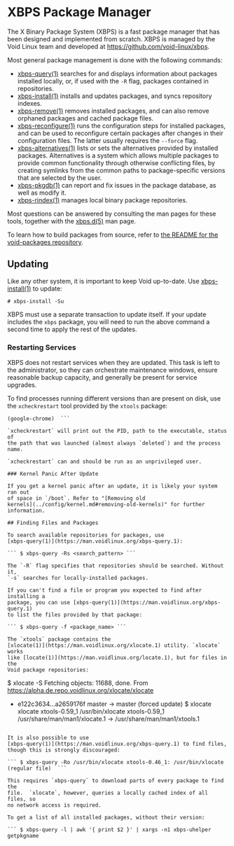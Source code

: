 # XBPS Package Manager

The X Binary Package System (XBPS) is a fast package manager that has been
designed and implemented from scratch. XBPS is managed by the Void Linux
team and developed at <https://github.com/void-linux/xbps>.

Most general package management is done with the following commands:

- [xbps-query(1)](https://man.voidlinux.org/xbps-query.1) searches for and
   displays information about packages installed locally, or, if used with the
   `-R` flag, packages contained in repositories.
- [xbps-install(1)](https://man.voidlinux.org/xbps-install.1) installs and
   updates packages, and syncs repository indexes.
- [xbps-remove(1)](https://man.voidlinux.org/xbps-remove.1) removes installed
   packages, and can also remove orphaned packages and cached package files.
- [xbps-reconfigure(1)](https://man.voidlinux.org/xbps-reconfigure.1) runs the
   configuration steps for installed packages, and can be used to reconfigure
   certain packages after changes in their configuration files. The latter
   usually requires the `--force` flag.
- [xbps-alternatives(1)](https://man.voidlinux.org/xbps-alternatives.1) lists or
   sets the alternatives provided by installed packages. Alternatives is a
   system which allows multiple packages to provide common functionality through
   otherwise conflicting files, by creating symlinks from the common paths to
   package-specific versions that are selected by the user.
- [xbps-pkgdb(1)](https://man.voidlinux.org/xbps-pkgdb.1) can report and fix
   issues in the package database, as well as modify it.
- [xbps-rindex(1)](https://man.voidlinux.org/xbps-rindex.1) manages local binary
   package repositories.

Most questions can be answered by consulting the man pages for these tools,
together with the [xbps.d(5)](https://man.voidlinux.org/xbps.d.5) man page.

To learn how to build packages from source, refer to [the README for the
void-packages
repository](https://github.com/void-linux/void-packages/blob/master/README.md).

## Updating

Like any other system, it is important to keep Void up-to-date. Use
[xbps-install(1)](https://man.voidlinux.org/xbps-install.1) to update:

``` # xbps-install -Su ```

XBPS must use a separate transaction to update itself. If your update
includes the `xbps` package, you will need to run the above command a second
time to apply the rest of the updates.

### Restarting Services

XBPS does not restart services when they are updated. This task is left to
the administrator, so they can orchestrate maintenance windows, ensure
reasonable backup capacity, and generally be present for service upgrades.

To find processes running different versions than are present on disk, use
the `xcheckrestart` tool provided by the `xtools` package:

``` $ xcheckrestart 11339 /opt/google/chrome/chrome (deleted)
(google-chrome)  ```

`xcheckrestart` will print out the PID, path to the executable, status of
the path that was launched (almost always `deleted`) and the process name.

`xcheckrestart` can and should be run as an unprivileged user.

### Kernel Panic After Update

If you get a kernel panic after an update, it is likely your system ran out
of space in `/boot`. Refer to "[Removing old
kernels](../config/kernel.md#removing-old-kernels)" for further information.

## Finding Files and Packages

To search available repositories for packages, use
[xbps-query(1)](https://man.voidlinux.org/xbps-query.1):

``` $ xbps-query -Rs <search_pattern> ```

The `-R` flag specifies that repositories should be searched. Without it,
`-s` searches for locally-installed packages.

If you can't find a file or program you expected to find after installing a
package, you can use [xbps-query(1)](https://man.voidlinux.org/xbps-query.1)
to list the files provided by that package:

``` $ xbps-query -f <package_name> ```

The `xtools` package contains the
[xlocate(1)](https://man.voidlinux.org/xlocate.1) utility. `xlocate` works
like [locate(1)](https://man.voidlinux.org/locate.1), but for files in the
Void package repositories:

```
$ xlocate -S
Fetching objects: 11688, done.
From https://alpha.de.repo.voidlinux.org/xlocate/xlocate
 + e122c3634...a2659176f master     -> master  (forced update)
$ xlocate xlocate
xtools-0.59_1   /usr/bin/xlocate
xtools-0.59_1   /usr/share/man/man1/xlocate.1 -> /usr/share/man/man1/xtools.1
```

It is also possible to use
[xbps-query(1)](https://man.voidlinux.org/xbps-query.1) to find files,
though this is strongly discouraged:

``` $ xbps-query -Ro /usr/bin/xlocate xtools-0.46_1: /usr/bin/xlocate
(regular file)  ```

This requires `xbps-query` to download parts of every package to find the
file.  `xlocate`, however, queries a locally cached index of all files, so
no network access is required.

To get a list of all installed packages, without their version:

``` $ xbps-query -l | awk '{ print $2 }' | xargs -n1 xbps-uhelper getpkgname
```
